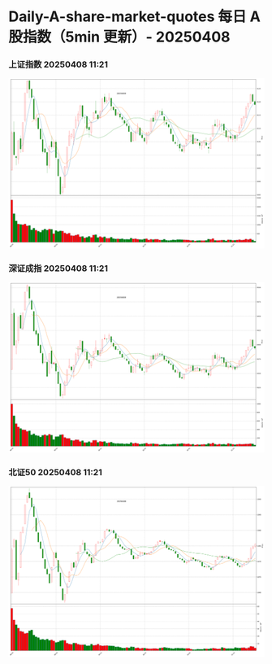 
# Daily-A-share-market-quotes 每日 A 股指数（5min 更新）- 20250408

### 上证指数 20250408 11:21
![](./fig/2025/4/20250408-sh000001.png)

### 深证成指 20250408 11:21
![](./fig/2025/4/20250408-sz399001.png)

### 北证50 20250408 11:21
![](./fig/2025/4/20250408-bj899050.png)
